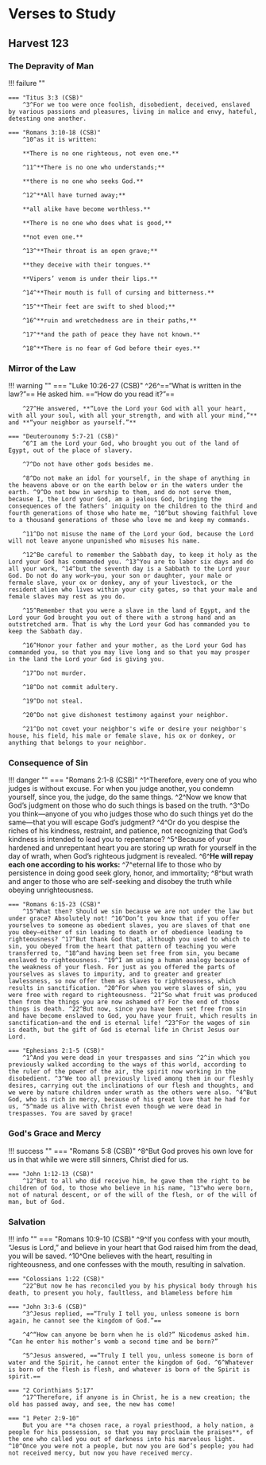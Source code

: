 # Verses to Study

## Harvest 123
### The Depravity of Man
!!! failure ""

    === "Titus 3:3 (CSB)"
        ^3^For we too were once foolish, disobedient, deceived, enslaved by various passions and pleasures, living in malice and envy, hateful, detesting one another.

    === "Romans 3:10-18 (CSB)"
        ^10^as it is written:

        **There is no one righteous, not even one.**

        ^11^**There is no one who understands;**

        **there is no one who seeks God.**

        ^12^**All have turned away;**

        **all alike have become worthless.**

        **There is no one who does what is good,**

        **not even one.**

        ^13^**Their throat is an open grave;**

        **they deceive with their tongues.**

        **Vipers’ venom is under their lips.**

        ^14^**Their mouth is full of cursing and bitterness.**

        ^15^**Their feet are swift to shed blood;**

        ^16^**ruin and wretchedness are in their paths,**

        ^17^**and the path of peace they have not known.**

        ^18^**There is no fear of God before their eyes.**

### Mirror of the Law
!!! warning ""
    === "Luke 10:26-27 (CSB)"
        ^26^==“What is written in the law?”== He asked him. ==“How do you read it?”==

        ^27^He answered, **“Love the Lord your God with all your heart, with all your soul, with all your strength, and with all your mind,”** and **“your neighbor as yourself.”**

    === "Deuterounomy 5:7-21 (CSB)"
        ^6^I am the Lord your God, who brought you out of the land of Egypt, out of the place of slavery.

        ^7^Do not have other gods besides me.

        ^8^Do not make an idol for yourself, in the shape of anything in the heavens above or on the earth below or in the waters under the earth. ^9^Do not bow in worship to them, and do not serve them, because I, the Lord your God, am a jealous God, bringing the consequences of the fathers’ iniquity on the children to the third and fourth generations of those who hate me, ^10^but showing faithful love to a thousand generations of those who love me and keep my commands.

        ^11^Do not misuse the name of the Lord your God, because the Lord will not leave anyone unpunished who misuses his name.

        ^12^Be careful to remember the Sabbath day, to keep it holy as the Lord your God has commanded you. ^13^You are to labor six days and do all your work, ^14^but the seventh day is a Sabbath to the Lord your God. Do not do any work—you, your son or daughter, your male or fermale slave, your ox or donkey, any of your livestock, or the resident alien who lives within your city gates, so that your male and female slaves may rest as you do.

        ^15^Remember that you were a slave in the land of Egypt, and the Lord your God brought you out of there with a strong hand and an outstretched arm. That is why the Lord your God has commanded you to keep the Sabbath day.

        ^16^Honor your father and your mother, as the Lord your God has commanded you, so that you may live long and so that you may prosper in the land the Lord your God is giving you.

        ^17^Do not murder.

        ^18^Do not commit adultery.

        ^19^Do not steal.

        ^20^Do not give dishonest testimony against your neighbor.

        ^21^Do not covet your neighbor's wife or desire your neighbor's house, his field, his male or female slave, his ox or donkey, or anything that belongs to your neighbor.

### Consequence of Sin
!!! danger ""
    === "Romans 2:1-8 (CSB)"
        ^1^Therefore, every one of you who judges is without excuse. For when you judge another, you condemn yourself, since you, the judge, do the same things. ^2^Now we know that God’s judgment on those who do such things is based on the truth. ^3^Do you think—anyone of you who judges those who do such things yet do the same—that you will escape God’s judgment? ^4^Or do you despise the riches of his kindness, restraint, and patience, not recognizing that God’s kindness is intended to lead you to repentance? ^5^Because of your hardened and unrepentant heart you are storing up wrath for yourself in the day of wrath, when God’s righteous judgment is revealed. ^6^**He will repay each one according to his works:** ^7^eternal life to those who by persistence in doing good seek glory, honor, and immortality; ^8^but wrath and anger to those who are self-seeking and disobey the truth while obeying unrighteousness.

    === "Romans 6:15-23 (CSB)"
        ^15^What then? Should we sin because we are not under the law but under grace? Absolutely not! ^16^Don’t you know that if you offer yourselves to someone as obedient slaves, you are slaves of that one you obey—either of sin leading to death or of obedience leading to righteousness? ^17^But thank God that, although you used to which to sin, you obeyed from the heart that pattern of teaching you were transferred to, ^18^and having been set free from sin, you became enslaved to righteousness. ^19^I am using a human analogy because of the weakness of your flesh. For just as you offered the parts of yourselves as slaves to impurity, and to greater and greater lawlessness, so now offer them as slaves to righteousness, which results in sanctification. ^20^For when you were slaves of sin, you were free with regard to righteousness. ^21^So what fruit was produced then from the things you are now ashamed of? For the end of those things is death. ^22^But now, since you have been set free from sin and have become enslaved to God, you have your fruit, which results in sanctification—and the end is eternal life! ^23^For the wages of sin is death, but the gift of God is eternal life in Christ Jesus our Lord.

    === "Ephesians 2:1-5 (CSB)"
        ^1^And you were dead in your trespasses and sins ^2^in which you previously walked according to the ways of this world, according to the ruler of the power of the air, the spirit now working in the disobedient. ^3^We too all previously lived among them in our fleshly desires, carrying out the inclinations of our flesh and thoughts, and we were by nature children under wrath as the others were also. ^4^But God, who is rich in mercy, because of his great love that he had for us, ^5^made us alive with Christ even though we were dead in trespasses. You are saved by grace!

### God's Grace and Mercy
!!! success ""
    === "Romans 5:8 (CSB)"
        ^8^But God proves his own love for us in that while we were still sinners, Christ died for us.

    === "John 1:12-13 (CSB)"
        ^12^But to all who did receive him, he gave them the right to be children of God, to those who believe in his name, ^13^who were born, not of natural descent, or of the will of the flesh, or of the will of man, but of God.

### Salvation
!!! info ""
    === "Romans 10:9-10 (CSB)"
        ^9^If you confess with your mouth, “Jesus is Lord,” and believe in your heart that God raised him from the dead, you will be saved. ^10^One believes with the heart, resulting in righteousness, and one confesses with the mouth, resulting in salvation.

    === "Colossians 1:22 (CSB)"
        ^22^But now he has reconciled you by his physical body through his death, to present you holy, faultless, and blameless before him

    === "John 3:3-6 (CSB)"
        ^3^Jesus replied, ==“Truly I tell you, unless someone is born again, he cannot see the kingdom of God.”==

        ^4^“How can anyone be born when he is old?” Nicodemus asked him. “Can he enter his mother’s womb a second time and be born?”

        ^5^Jesus answered, ==“Truly I tell you, unless someone is born of water and the Spirit, he cannot enter the kingdom of God. ^6^Whatever is born of the flesh is flesh, and whatever is born of the Spirit is spirit.==

    === "2 Corinthians 5:17"
        ^17^Therefore, if anyone is in Christ, he is a new creation; the old has passed away, and see, the new has come!

    === "1 Peter 2:9-10"
        But you are **a chosen race, a royal priesthood, a holy nation, a people for his possession, so that you may proclaim the praises**, of the one who called you out of darkness into his marvelous light. ^10^Once you were not a people, but now you are God’s people; you had not received mercy, but now you have received mercy.
